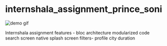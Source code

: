 # internshala_assignment_prince_soni

![demo gif](https://github.com/princesoni18/internshala_assignment/assets/134771071/5dc90a24-5bd4-41ff-9a92-bbcbbd135d7d)

Internshala assignment
features -
bloc architecture
modularized code
search screen
native splash screen
filters-
   profile
   city
   duration




